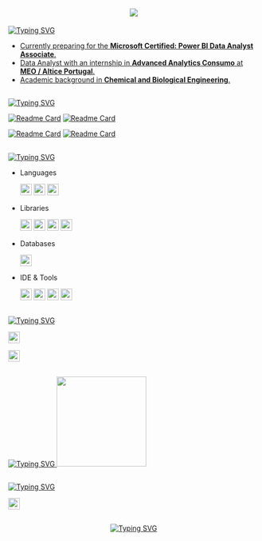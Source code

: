 <a id="top"></a> 

<h1 align="center">
  <img src="https://readme-typing-svg.herokuapp.com/?font=Electrolize&size=35&color=FF9900&center=true&vCenter=true&width=800&height=70&lines=Hello,+I'm+David+Nogueira!;Welcome+to+my+GitHub!">
</h1>

<a href="https://git.io/typing-svg"><img src="https://readme-typing-svg.herokuapp.com?font=Electrolize&duration=1&pause=1&color=FF9900&repeat=false&width=435&lines=About+Me" alt="Typing SVG" />
- Currently preparing for the **Microsoft Certified: Power BI Data Analyst Associate**.
- Data Analyst with an internship in **Advanced Analytics Consumo** at **MEO / Altice Portugal**.
- Academic background in **Chemical and Biological Engineering**.

<h2 align="left">
</h2>

<a href="https://git.io/typing-svg"><img src="https://readme-typing-svg.herokuapp.com?font=Electrolize&duration=1&pause=1&color=FF9900&repeat=false&width=435&lines=Repositories" alt="Typing SVG" />

[![Readme Card](https://github-readme-stats.vercel.app/api/pin/?username=David-Nogueira&theme=dark&hide_border=false&repo=Retail_of_Climate_Control_Equipment-Power_BI_Project-Cesae_Digital&bg_color=00000000&title_color=FF9900&text_color=FFFFFF&icon_color=FF9900&border_color=FF9900)](https://github.com/David-Nogueira/Retail_of_Climate_Control_Equipment-Power_BI_Project-Cesae_Digital)   [![Readme Card](https://github-readme-stats.vercel.app/api/pin/?username=David-Nogueira&theme=dark&hide_border=false&repo=Cyclistic_Bike_Share-Power_BI_Project-Google_Data_Analytics&bg_color=00000000&title_color=FF9900&text_color=FFFFFF&icon_color=FF9900&border_color=FF9900)](https://github.com/David-Nogueira/Cyclistic_Bike_Share-Power_BI_Project-Google_Data_Analytics)

[![Readme Card](https://github-readme-stats.vercel.app/api/pin/?username=David-Nogueira&theme=dark&hide_border=false&repo=SteamDB-SQL_Project-Cesae_Digital&bg_color=00000000&title_color=FF9900&text_color=FFFFFF&icon_color=FF9900&border_color=FF9900)](https://github.com/David-Nogueira/SteamDB-SQL_Project-Cesae_Digital)      [![Readme Card](https://github-readme-stats.vercel.app/api/pin/?username=David-Nogueira&theme=dark&hide_border=false&repo=Steam_Games_2013_to_2023-R_Project-Cesae_Digital&bg_color=00000000&title_color=FF9900&text_color=FFFFFF&icon_color=FF9900&border_color=FF9900)](https://github.com/David-Nogueira/Steam_Games_2013_to_2023-R_Project-Cesae_Digital)


<h2 align="left">
</h2>

<a href="https://git.io/typing-svg">
  <img src="https://readme-typing-svg.herokuapp.com?font=Electrolize&duration=1&pause=1&color=FF9900&repeat=false&width=435&lines=Skills" alt="Typing SVG" />
</a>

<ul>
  <li>Languages</li>
  <p></p>
    <img src="https://img.shields.io/badge/Python-3670A0?style=plastic&logo=python&logoColor=ffdd54" height="23"/>
    <img src="https://img.shields.io/badge/R-%23276DC3?style=plastic&logo=r&logoColor=white" height="23"/>
    <img src="https://img.shields.io/badge/DAX-F2C811?style=plastic&logo=powerbi&logoColor=black" height="23"/>
  </p>

  <li>Libraries</li>
  <p></p>
  <p align="left">
    <img src="https://img.shields.io/badge/Pandas-150458?style=plastic&logo=pandas&logoColor=white" height="23"/>
    <img src="https://img.shields.io/badge/Numpy-013243?style=plastic&logo=numpy&logoColor=white" height="23"/>
    <img src="https://img.shields.io/badge/Matplotlib-11557C?style=plastic&logo=matplotlib&logoColor=white" height="23"/>
    <img src="https://img.shields.io/badge/Plotly-3F4F75?style=plastic&logo=plotly&logoColor=white" height="23"/>
  </p>

  <li>Databases</li>
  <p></p>
  <p align="left">
    <img src="https://img.shields.io/badge/MySQL-4479A1?style=plastic&logo=mysql&logoColor=white" height="23"/>
  </p>

  <li>IDE & Tools</li>
  <p></p>
  <p align="left">
    <img src="https://img.shields.io/badge/Jupyter-F37626?style=plastic&logo=jupyter&logoColor=white" height="23"/>
    <img src="https://img.shields.io/badge/VS%20Code-007ACC?style=plastic&logo=visualstudiocode&logoColor=white" height="23"/>
    <img src="https://img.shields.io/badge/Power%20BI-F2C811?style=plastic&logo=powerbi&logoColor=black" height="23"/>
    <img src="https://img.shields.io/badge/Microsoft%20Excel-217346?style=plastic&logo=microsoft-excel&logoColor=white" height="23"/>
  </p>
</ul>

<h2 align="left">
</h2>

<a href="https://git.io/typing-svg">
  <img src="https://readme-typing-svg.herokuapp.com?font=Electrolize&duration=1&pause=1&color=FF9900&repeat=false&width=435&lines=Courses" alt="Typing SVG" />
</a>

<p align="left">
  <a href="https://www.coursera.org/account/accomplishments/specialization/certificate/Z5IN9DKEUN6P" target="_blank" style="text-decoration: none;">
    <img src="https://img.shields.io/badge/Google%20Data%20Analytics%20(PT)-blue?style=plastic&logo=coursera&logoColor=white" height="23"/>
</p>

<p align="left">
  <a href="https://github.com/user-attachments/assets/801387cb-3d75-470d-90c9-9846b5c81d24" target="_blank" style="text-decoration: none;">
    <img src="https://img.shields.io/badge/Cesae%20Digital%20Data%20Analyst%20(PT)-blue?style=plastic&logo=readthedocs&logoColor=white" height="23"/>
  </a>
</p>

<h2 align="left">
</h2>

<a href="https://git.io/typing-svg">
  <img src="https://readme-typing-svg.herokuapp.com?font=Electrolize&duration=1&pause=1&color=FF9900&repeat=false&width=435&lines=GitHub+Analytics" alt="Typing SVG" />
</a>

<img height="180em" src="https://github-readme-stats.vercel.app/api?username=David-Nogueira&show_icons=true&theme=dark&hide_border=false&include_all_commits=true&count_private=true&title_color=FF9900&text_color=FFFFFF&icon_color=FF9900&border_color=FF9900&bg_color=00000000"/>                 

<h2 align="left">
</h2>

<a href="https://git.io/typing-svg">
  <img src="https://readme-typing-svg.herokuapp.com?font=Electrolize&duration=1&pause=1&color=FF9900&repeat=false&width=435&lines=Contact" alt="Typing SVG" />
</a>

<p align="left">
  <a href="https://www.linkedin.com/in/davidjnogueira/" target="_blank" style="text-decoration: none;">
    <img src="https://img.shields.io/badge/LinkedIn-0077B5?style=plastic&logo=linkedin&logoColor=white" height="23"/>
  </a>
</p>

<h2 align="left">
</h2>

<p align="center">
  <a href="#top">
    <img src="https://readme-typing-svg.herokuapp.com?font=Electrolize&duration=1&pause=1&color=FF9900&repeat=false&center=true&vCenter=true&width=435&lines=Back+to+Top" alt="Typing SVG" />
  </a>
</p>

<a id="top"></a>

